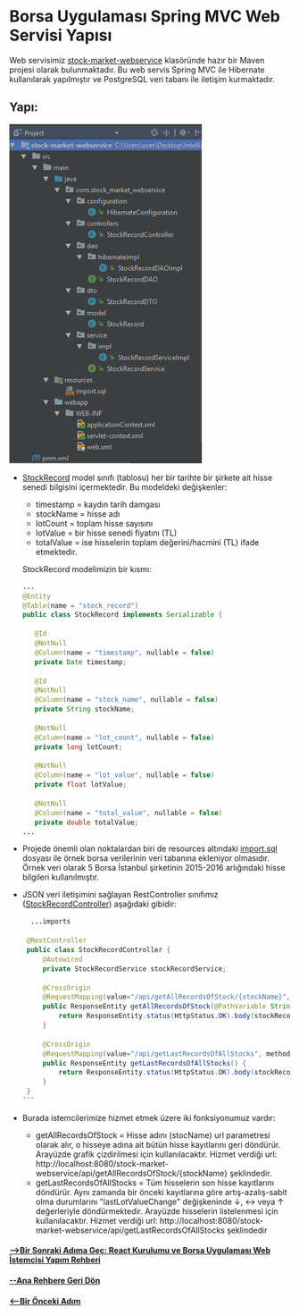 # Borsa Uygulaması Spring MVC Web Servisi Yapısı
Web servisimiz [stock-market-webservice]() klasöründe hazır bir Maven projesi olarak bulunmaktadır. Bu web servis Spring MVC ile Hibernate kullanılarak yapılmıştır ve PostgreSQL veri tabanı ile iletişim kurmaktadır.
## Yapı:
![webservce-structure](https://github.com/onurd-ck/react-and-react-native-tutorial/blob/master/tutorial%20files/stock-market-webservice%20readme%20images/webservice-structure.bmp)
* [StockRecord](src/main/java/com/stock_market_webservice/model/StockRecord.java) model sınıfı (tablosu) her bir tarihte bir şirkete ait hisse senedi bilgisini içermektedir. Bu modeldeki değişkenler: 
  * timestamp = kaydın tarih damgası
  * stockName = hisse adı
  * lotCount = toplam hisse sayısını
  * lotValue = bir hisse senedi fiyatını (TL)
  * totalValue = ise hisselerin toplam değerini/hacmini (TL) ifade etmektedir. 
  
  StockRecord modelimizin bir kısmı:
  ```java
  ...
  @Entity
  @Table(name = "stock_record")
  public class StockRecord implements Serializable {

     @Id
     @NotNull
     @Column(name = "timestamp", nullable = false)
     private Date timestamp;

     @Id
     @NotNull
     @Column(name = "stock_name", nullable = false)
     private String stockName;

     @NotNull
     @Column(name = "lot_count", nullable = false)
     private long lotCount;

     @NotNull
     @Column(name = "lot_value", nullable = false)
     private float lotValue;

     @NotNull
     @Column(name = "total_value", nullable = false)
     private double totalValue;
  ...
  ```
* Projede önemli olan noktalardan biri de resources altındaki [import.sql](src/main/java/com/stock_market_webservice/resources/import.sql) dosyası ile örnek borsa verilerinin veri tabanına ekleniyor olmasıdır. Örnek veri olarak 5 Borsa İstanbul şirketinin 2015-2016 arlığındaki hisse bilgileri kullanılmıştır.
* JSON veri iletişimini sağlayan RestController sınıfımız ([StockRecordController](src/main/java/com/stock_market_webservice/controllers/)) aşağıdaki gibidir:  
  ````java
    ...imports

   @RestController
   public class StockRecordController {
       @Autowired
       private StockRecordService stockRecordService;

       @CrossOrigin
       @RequestMapping(value="/api/getAllRecordsOfStock/{stockName}", method = RequestMethod.GET, produces = "application/json;charset=UTF-8")
       public ResponseEntity getAllRecordsOfStock(@PathVariable String stockName) {
           return ResponseEntity.status(HttpStatus.OK).body(stockRecordService.getAllRecordsOfStock(stockName) );
       }

       @CrossOrigin
       @RequestMapping(value="/api/getLastRecordsOfAllStocks", method = RequestMethod.GET, produces = "application/json;charset=UTF-8")
       public ResponseEntity getLastRecordsOfAllStocks() {
           return ResponseEntity.status(HttpStatus.OK).body(stockRecordService.getLastRecordsOfAllStocks() );
       }
   }
  ```
* Burada istemcilerimize hizmet etmek üzere iki fonksiyonumuz vardır:
  * getAllRecordsOfStock = Hisse adını (stocName) url parametresi olarak alır, o hisseye adına ait bütün hisse kayıtlarını geri döndürür. Arayüzde grafik çizdirilmesi için kullanılacaktır. Hizmet verdiği url: http://localhost:8080/stock-market-webservice/api/getAllRecordsOfStock/{stockName} şeklindedir.
  * getLastRecordsOfAllStocks = Tüm hisselerin son hisse kayıtlarını döndürür. Aynı zamanda bir önceki kayıtlarına göre artış-azalış-sabit olma durumlarını "lastLotValueChange" değişkeninde ↓, ↔ veya ↑ değerleriyle döndürmektedir. Arayüzde hisselerin listelenmesi için kullanılacaktır. Hizmet verdiği url: http://localhost:8080/stock-market-webservice/api/getLastRecordsOfAllStocks şeklindedir
#### [-->Bir Sonraki Adıma Geç: React Kurulumu ve Borsa Uygulaması Web İstemcisi Yapım Rehberi](../stock-market-react-client)
#### [--Ana Rehbere Geri Dön](../README.md)
#### [<--Bir Önceki Adım](README.md)
